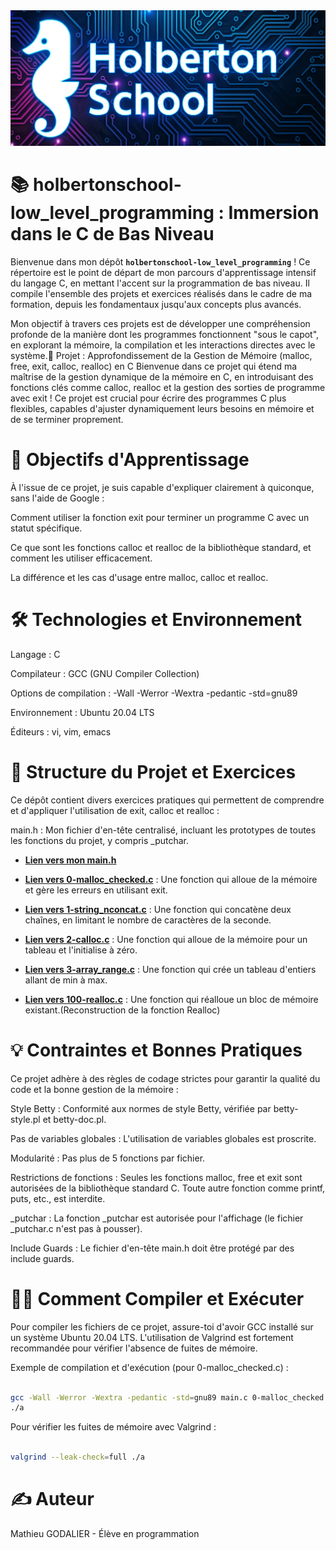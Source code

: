 <img src= "https://github.com/Mathieu7483/Aiko78-Photgraphy/blob/main/holberton%20modif.png">

# 📚 holbertonschool-low_level_programming : Immersion dans le C de Bas Niveau

Bienvenue dans mon dépôt **`holbertonschool-low_level_programming`** ! Ce répertoire est le point de départ de mon parcours d'apprentissage intensif du langage C, en mettant l'accent sur la programmation de bas niveau. Il compile l'ensemble des projets et exercices réalisés dans le cadre de ma formation, depuis les fondamentaux jusqu'aux concepts plus avancés.

Mon objectif à travers ces projets est de développer une compréhension profonde de la manière dont les programmes fonctionnent "sous le capot", en explorant la mémoire, la compilation et les interactions directes avec le système.🧠 Projet : Approfondissement de la Gestion de Mémoire (malloc, free, exit, calloc, realloc) en C
Bienvenue dans ce projet qui étend ma maîtrise de la gestion dynamique de la mémoire en C, en introduisant des fonctions clés comme calloc, realloc et la gestion des sorties de programme avec exit ! Ce projet est crucial pour écrire des programmes C plus flexibles, capables d'ajuster dynamiquement leurs besoins en mémoire et de se terminer proprement.

# 🎯 Objectifs d'Apprentissage
À l'issue de ce projet, je suis capable d'expliquer clairement à quiconque, sans l'aide de Google :

Comment utiliser la fonction exit pour terminer un programme C avec un statut spécifique.

Ce que sont les fonctions calloc et realloc de la bibliothèque standard, et comment les utiliser efficacement.

La différence et les cas d'usage entre malloc, calloc et realloc.

# 🛠️ Technologies et Environnement
Langage : C

Compilateur : GCC (GNU Compiler Collection)

Options de compilation : -Wall -Werror -Wextra -pedantic -std=gnu89

Environnement : Ubuntu 20.04 LTS

Éditeurs : vi, vim, emacs

# 📖 Structure du Projet et Exercices
Ce dépôt contient divers exercices pratiques qui permettent de comprendre et d'appliquer l'utilisation de exit, calloc et realloc :

main.h : Mon fichier d'en-tête centralisé, incluant les prototypes de toutes les fonctions du projet, y compris _putchar.
* **[Lien vers mon main.h](https://github.com/Mathieu7483/holbertonschool-low_level_programming/blob/main/more_malloc_free/main.h)**

* **[Lien vers 0-malloc_checked.c](https://github.com/Mathieu7483/holbertonschool-low_level_programming/blob/main/more_malloc_free/0-malloc_checked.c)** : Une fonction qui alloue de la mémoire et gère les erreurs en utilisant exit.

* **[Lien vers 1-string_nconcat.c](https://github.com/Mathieu7483/holbertonschool-low_level_programming/blob/main/more_malloc_free/1-string_nconcat.c)** : Une fonction qui concatène deux chaînes, en limitant le nombre de caractères de la seconde.

* **[Lien vers 2-calloc.c](https://github.com/Mathieu7483/holbertonschool-low_level_programming/blob/main/more_malloc_free/2-calloc.c)** : Une fonction qui alloue de la mémoire pour un tableau et l'initialise à zéro.

* **[Lien vers 3-array_range.c](https://github.com/Mathieu7483/holbertonschool-low_level_programming/blob/main/more_malloc_free/3-array_range.c)** : Une fonction qui crée un tableau d'entiers allant de min à max.

* **[Lien vers 100-realloc.c](https://github.com/Mathieu7483/holbertonschool-low_level_programming/blob/main/more_malloc_free/100-realloc.c)** : Une fonction qui réalloue un bloc de mémoire existant.(Reconstruction de la fonction Realloc)


# 💡 Contraintes et Bonnes Pratiques
Ce projet adhère à des règles de codage strictes pour garantir la qualité du code et la bonne gestion de la mémoire :

Style Betty : Conformité aux normes de style Betty, vérifiée par betty-style.pl et betty-doc.pl.

Pas de variables globales : L'utilisation de variables globales est proscrite.

Modularité : Pas plus de 5 fonctions par fichier.

Restrictions de fonctions : Seules les fonctions malloc, free et exit sont autorisées de la bibliothèque standard C. Toute autre fonction comme printf, puts, etc., est interdite.

_putchar : La fonction _putchar est autorisée pour l'affichage (le fichier _putchar.c n'est pas à pousser).

Include Guards : Le fichier d'en-tête main.h doit être protégé par des include guards.

# 👨‍💻 Comment Compiler et Exécuter
Pour compiler les fichiers de ce projet, assure-toi d'avoir GCC installé sur un système Ubuntu 20.04 LTS. L'utilisation de Valgrind est fortement recommandée pour vérifier l'absence de fuites de mémoire.

Exemple de compilation et d'exécution (pour 0-malloc_checked.c) :

```bash

gcc -Wall -Werror -Wextra -pedantic -std=gnu89 main.c 0-malloc_checked.c -o a
./a
```
Pour vérifier les fuites de mémoire avec Valgrind :

```bash

valgrind --leak-check=full ./a
```

# ✍️ Auteur
Mathieu GODALIER - Élève en programmation
